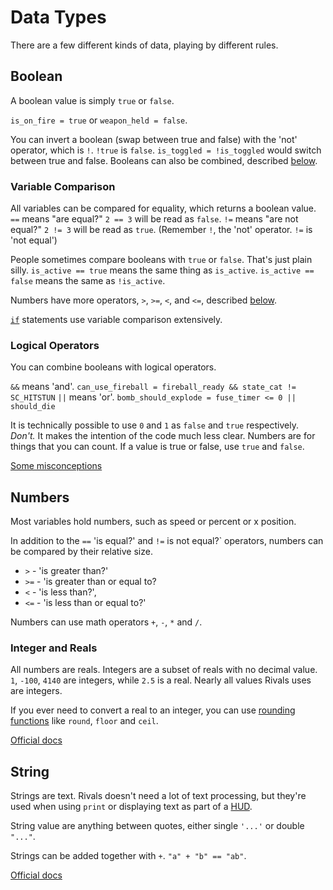# Data Types

There are a few different kinds of data, playing by different rules.

## Boolean

A boolean value is simply `true` or `false`.

`is_on_fire = true` or `weapon_held = false`.

You can invert a boolean (swap between true and false) with the 'not' operator, which is `!`. `!true`
is `false`. `is_toggled = !is_toggled` would switch between true and false. Booleans can also be combined,
described [below](#logical-operators).

### Variable Comparison

All variables can be compared for equality, which returns a boolean value.
`==` means "are equal?" `2 == 3` will be read as `false`.
`!=` means "are not equal?" `2 != 3` will be read as `true`. (Remember `!`, the 'not' operator. `!=` is 'not equal')

People sometimes compare booleans with `true` or `false`. That's just plain silly. `is_active == true` means the same
thing as `is_active`. `is_active == false` means the same as `!is_active`.

Numbers have more operators, `>`, `>=`, `<`, and `<=`, described [below](#numbers).

[`if`](control_flow.md#if) statements use variable comparison extensively.

### Logical Operators

You can combine booleans with logical operators.

`&&` means 'and'. `can_use_fireball = fireball_ready && state_cat != SC_HITSTUN`
`||` means 'or'. `bomb_should_explode = fuse_timer <= 0 || should_die`

It is technically possible to use `0` and `1` as `false` and `true` respectively. *Don't.* It makes the intention of the
code much less clear. Numbers are for things that you can count. If a value is true or false, use `true` and `false`.

[Some misconceptions](https://forum.yoyogames.com/index.php?threads/how-not-to-use-and.12871/)

## Numbers

Most variables hold numbers, such as speed or percent or x position.

In addition to the `==` 'is equal?' and `!=` is not equal?` operators, numbers can be compared by their relative size.

- `>` - 'is greater than?'
- `>=` - 'is greater than or equal to?
- `<` - 'is less than?',
- `<=` - 'is less than or equal to?'

Numbers can use math operators `+`, `-`, `*` and `/`.

### Integer and Reals

All numbers are reals. Integers are a subset of reals with no decimal value. `1`, `-100`, `4140` are
integers, while `2.5` is a real. Nearly all values Rivals uses are integers.

If you ever need to convert a real to an integer, you can
use [rounding functions](https://docs.yoyogames.com/source/dadiospice/002_reference/maths/real%20valued%20functions/index.html#:~:text=lengthdir_y-,Rounding%20Functions,These%20are%20all%20functions%20that%20round%20or%20select%20values,-%3A)
like `round`, `floor` and `ceil`.

[Official docs](https://docs.yoyogames.com/source/dadiospice/002_reference/maths/real%20valued%20functions/index.html)

## String

Strings are text. Rivals doesn't need a lot of text processing, but they're used when using `print` or displaying text
as part of a [HUD](../scripts/animation_scripts.md#draw_hudgml).

String value are anything between quotes, either single `'...'` or double `"..."`.

Strings can be added together with `+`. `"a" + "b" == "ab"`.

[Official docs](https://docs.yoyogames.com/source/dadiospice/002_reference/strings/index.html)
